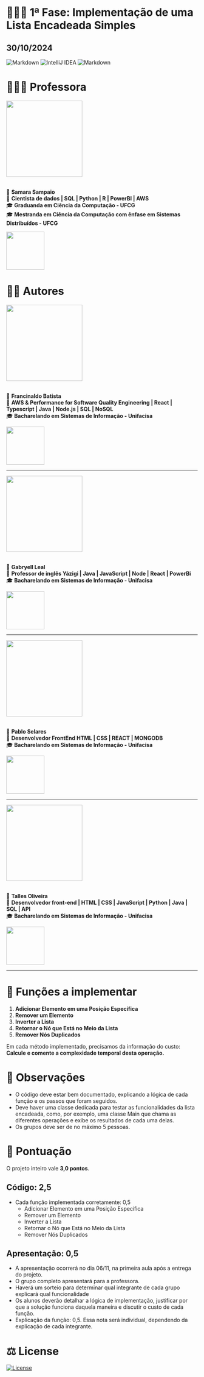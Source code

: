 # 🧑🏽‍💻 1ª Fase: Implementação de uma Lista Encadeada Simples

## 30/10/2024

![Markdown](https://img.shields.io/badge/Java-000000?style=for-the-badge&logo=openjdk)
<img alt="IntelliJ IDEA" src="https://img.shields.io/badge/IntelliJIDEA-000000.svg?style=for-the-badge&logo=intellij-idea&logoColor=white"/>
![Markdown](https://img.shields.io/badge/Markdown-000000?style=for-the-badge&logo=markdown)

# 👩🏽‍🏫 Professora

<a><img src="https://media.licdn.com/dms/image/v2/C4D03AQEVGoqRx6qddQ/profile-displayphoto-shrink_400_400/profile-displayphoto-shrink_400_400/0/1644086391785?e=1735776000&v=beta&t=MczP1VVUo4Qtw3taZDhyKNITLvz-naMZNH-F5sDU_qM" width="200"></a><br><br>

🪪 **Samara Sampaio**<br>
💼 **Cientista de dados | SQL | Python | R | PowerBI | AWS**<br>
🎓 **Graduanda em Ciência da Computação - UFCG**<br>
🎓 **Mestranda em Ciência da Computação com ênfase em Sistemas Distribuídos - UFCG**<br>

<a href="https://www.linkedin.com/in/samara-sampaio-4b805b194/"><img src="https://img.shields.io/badge/LinkedIn-black?style=for-the-badge&logo=linkedin" width="100"></a>

# ✍🏻 Autores

<a><img src="https://gitlab.com/uploads/-/system/user/avatar/23003426/avatar.png" width="200"></a><br><br>

🪪 **Francinaldo Batista**<br>
💼 **AWS & Performance for Software Quality Engineering | React | Typescript | Java | Node.js | SQL | NoSQL**<br>
🎓 **Bacharelando em Sistemas de Informação - Unifacisa**<br>

<a href="https://www.linkedin.com/in/francinaldobatista"><img src="https://img.shields.io/badge/LinkedIn-black?style=for-the-badge&logo=linkedin" width="100"></a>

---

<a><img src="https://media.licdn.com/dms/image/v2/D4D03AQGVK7bUlOK6QQ/profile-displayphoto-shrink_400_400/profile-displayphoto-shrink_400_400/0/1720743089396?e=1735776000&v=beta&t=krdcujWe2O-loyEe3MdENP2Ddd6NcNuYLYK2duF6LxY" width="200"></a><br><br>

🪪 **Gabryell Leal**<br>
💼 **Professor de inglês Yázigi | Java | JavaScript | Node | React | PowerBi**<br>
🎓 **Bacharelando em Sistemas de Informação - Unifacisa**<br>

<a href="https://www.linkedin.com/in/gabryell-leal-rocha-1762392a0/"><img src="https://img.shields.io/badge/LinkedIn-black?style=for-the-badge&logo=linkedin" width="100"></a>

---

<a><img src="https://media.licdn.com/dms/image/v2/D4D03AQHpBH3e1uO9ZQ/profile-displayphoto-shrink_400_400/profile-displayphoto-shrink_400_400/0/1725280747762?e=1735776000&v=beta&t=8Sbd2UbZvaYXezj4cQPEnVV1Cw-uZ1qFnjwEnpoPwz4" width="200"></a><br><br>

🪪 **Pablo Selares**<br>
💼 **Desenvolvedor FrontEnd HTML | CSS | REACT | MONGODB**<br>
🎓 **Bacharelando em Sistemas de Informação - Unifacisa**<br>

<a href="https://www.linkedin.com/in/pablo-selares-274424278/"><img src="https://img.shields.io/badge/LinkedIn-black?style=for-the-badge&logo=linkedin" width="100"></a>

---

<a><img src="https://media.licdn.com/dms/image/v2/D4D03AQF6e2Mekm9SKA/profile-displayphoto-shrink_400_400/profile-displayphoto-shrink_400_400/0/1715113844927?e=1735776000&v=beta&t=AjxxbY9Bz1MgOAn0nHwKBSMwhZ9Zmz73JIMUJbGoSq4" width="200"></a><br><br>

🪪 **Talles Oliveira**<br>
💼 **Desenvolvedor front-end | HTML | CSS | JavaScript | Python | Java | SQL | API**<br>
🎓 **Bacharelando em Sistemas de Informação - Unifacisa**<br>

<a href="https://www.linkedin.com/in/talles-oliveira-98976827b/"><img src="https://img.shields.io/badge/LinkedIn-black?style=for-the-badge&logo=linkedin" width="100"></a>

---

# 🎯 Funções a implementar

1. **Adicionar Elemento em uma Posição Específica**
2. **Remover um Elemento**
3. **Inverter a Lista**
4. **Retornar o Nó que Está no Meio da Lista**
5. **Remover Nós Duplicados**

Em cada método implementado, precisamos da informação do custo: <br>**Calcule e comente a complexidade temporal desta operação.**

# 🔎 Observações

- O código deve estar bem documentado, explicando a lógica de cada função e os passos que foram seguidos.
- Deve haver uma classe dedicada para testar as funcionalidades da lista encadeada, como, por exemplo, uma classe Main que chama as diferentes operações e exibe os resultados de cada uma delas.
- Os grupos deve ser de no máximo 5 pessoas.

# 📶 Pontuação

O projeto inteiro vale **3,0 pontos**.

## Código: 2,5

- Cada função implementada corretamente: 0,5
  - Adicionar Elemento em uma Posição Específica
  - Remover um Elemento
  - Inverter a Lista
  - Retornar o Nó que Está no Meio da Lista
  - Remover Nós Duplicados

## Apresentação: 0,5

- A apresentação ocorrerá no dia 06/11, na primeira aula após a entrega do projeto.
- O grupo completo apresentará para a professora.
- Haverá um sorteio para determinar qual integrante de cada grupo explicará qual funcionalidade
- Os alunos deverão detalhar a lógica de implementação, justificar por que a solução funciona daquela maneira e discutir o custo de cada função.
- Explicação da função: 0,5. Essa nota será individual, dependendo da explicação de cada integrante.

# ⚖ License

[![License](https://img.shields.io/badge/License-Apache_2.0-blue.svg)](https://opensource.org/licenses/Apache-2.0)


